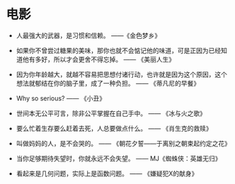 # 电影

* 人最强大的武器，是习惯和信赖。
——《金色梦乡》

* 如果你不曾尝过糖果的美味，那你也就不会惦记他的味道，可是正因为已经知道他有多好，所以才会更舍不得忘掉。
—— 《美丽人生》

* 因为你年龄越大，就越不容易把思想付诸行动，也许就是因为这个原因，这个想法就郁结在你的脑子里，成了一种负担。
—— 《蒂凡尼的早餐》

* Why so serious?
—— 《小丑》

* 世间本无公平可言，除非公平掌握在自己手中。
—— 《冰与火之歌》

* 要么忙着生存要么赶着去死，人总要做点什么。
—— 《肖生克的救赎》

* 叫做妈妈的人，是不会哭的。
—— 《朝花夕誓——于离别之朝束起约定之花》

* 当你足够期待失望时，你就永远不会失望。
—— MJ《蜘蛛侠：英雄无归》

* 看起来是几何问题，实际上是函数问题。
—— 《嫌疑犯X的献身》